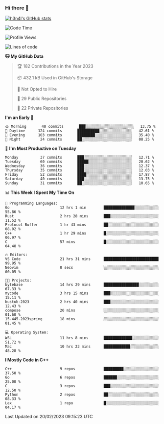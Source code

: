 ### Hi there 👋

[![h3n4l's GitHub stats](https://github-readme-stats.vercel.app/api?username=h3n4l&count_private=true&show_icons=true&theme=radical)](https://github.com/h3n4l/github-readme-stats)

<!--START_SECTION:waka-->
![Code Time](http://img.shields.io/badge/Code%20Time-955%20hrs%2024%20mins-blue)

![Profile Views](http://img.shields.io/badge/Profile%20Views-1-blue)

![Lines of code](https://img.shields.io/badge/From%20Hello%20World%20I%27ve%20Written-2%20Million%20lines%20of%20code-blue)

**🐱 My GitHub Data** 

> 🏆 182 Contributions in the Year 2023
 > 
> 📦 432.1 kB Used in GitHub's Storage 
 > 
> 🚫 Not Opted to Hire
 > 
> 📜 29 Public Repositories 
 > 
> 🔑 22 Private Repositories  
 > 
**I'm an Early 🐤** 

```text
🌞 Morning       40 commits       ███░░░░░░░░░░░░░░░░░░░░░░   13.75 % 
🌆 Daytime      124 commits       ██████████░░░░░░░░░░░░░░░   42.61 % 
🌃 Evening      103 commits       ████████░░░░░░░░░░░░░░░░░   35.40 % 
🌙 Night         24 commits       ██░░░░░░░░░░░░░░░░░░░░░░░   08.25 % 

```
📅 **I'm Most Productive on Tuesday** 

```text
Monday          37 commits       ███░░░░░░░░░░░░░░░░░░░░░░   12.71 % 
Tuesday         60 commits       █████░░░░░░░░░░░░░░░░░░░░   20.62 % 
Wednesday       36 commits       ███░░░░░░░░░░░░░░░░░░░░░░   12.37 % 
Thursday        35 commits       ███░░░░░░░░░░░░░░░░░░░░░░   12.03 % 
Friday          52 commits       ████░░░░░░░░░░░░░░░░░░░░░   17.87 % 
Saturday        40 commits       ███░░░░░░░░░░░░░░░░░░░░░░   13.75 % 
Sunday          31 commits       ██░░░░░░░░░░░░░░░░░░░░░░░   10.65 % 

```


📊 **This Week I Spent My Time On** 

```text
💬 Programming Languages: 
Go                       12 hrs 1 min        ██████████████░░░░░░░░░░░   55.86 % 
Rust                     2 hrs 28 mins       ███░░░░░░░░░░░░░░░░░░░░░░   11.52 % 
Protocol Buffer          1 hr 43 mins        ██░░░░░░░░░░░░░░░░░░░░░░░   08.02 % 
C++                      1 hr 29 mins        █░░░░░░░░░░░░░░░░░░░░░░░░   06.97 % 
C                        57 mins             █░░░░░░░░░░░░░░░░░░░░░░░░   04.48 % 

🔥 Editors: 
VS Code                  21 hrs 31 mins      █████████████████████████   99.95 % 
Neovim                   0 secs              ░░░░░░░░░░░░░░░░░░░░░░░░░   00.05 % 

🐱‍💻 Projects: 
bytebase                 14 hrs 29 mins      ████████████████░░░░░░░░░   67.33 % 
mycode                   3 hrs 15 mins       ███░░░░░░░░░░░░░░░░░░░░░░   15.11 % 
bustub-2023              2 hrs 40 mins       ███░░░░░░░░░░░░░░░░░░░░░░   12.43 % 
compose                  20 mins             ░░░░░░░░░░░░░░░░░░░░░░░░░   01.60 % 
15-445-2023spring        18 mins             ░░░░░░░░░░░░░░░░░░░░░░░░░   01.45 % 

💻 Operating System: 
WSL                      11 hrs 8 mins       █████████████░░░░░░░░░░░░   51.72 % 
Mac                      10 hrs 23 mins      ████████████░░░░░░░░░░░░░   48.28 % 

```

**I Mostly Code in C++** 

```text
C++                      9 repos             █████████░░░░░░░░░░░░░░░░   37.50 % 
Go                       6 repos             ██████░░░░░░░░░░░░░░░░░░░   25.00 % 
C                        3 repos             ███░░░░░░░░░░░░░░░░░░░░░░   12.50 % 
Python                   2 repos             ██░░░░░░░░░░░░░░░░░░░░░░░   08.33 % 
Lex                      1 repo              █░░░░░░░░░░░░░░░░░░░░░░░░   04.17 % 

```



 Last Updated on 20/02/2023 09:15:23 UTC
<!--END_SECTION:waka-->

